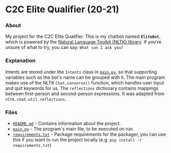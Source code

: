 # C2C Elite Qualifier (20-21)

### About

My project for the C2C Elite Qualifier. This is my chatbot named **`EliteBot`**, which is powered by the [Natural Language Toolkit (NLTK) library](https://www.nltk.org/). If you're unsure of what to try, you can say: `What can I ask you?`

### Explanation

Intents are stored under the `Intents` class in [`main.py`](main.py), so that supporting variables such as the bot's name can be grouped with it. The main program makes use of the NLTK `Chat.converse()` function, which handles user input and quit keywords for us. The `reflections` dictionary contains mappings between first-person and second-person expressions. It was adapted from `nltk.chat.util.reflections`.

### Files

- [`README.md`](README.md) - Contains information about the project.
- [`main.py`](main.py) - The program's main file, to be executed on run.
- [`requirements.txt`](requirements.txt) - Package requirements for the packager, you can use this if you want to run the project locally (e.g. `pip install -r requirements.txt`)
